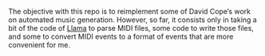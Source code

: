 The objective with this repo is to reimplement some of David Cope’s work on
automated music generation. However, so far, it consists only in taking a bit of
the code of [Llama](https://github.com/gridbugs/llama) to parse MIDI
files, some code to write those files, and some to convert MIDI events to a
format of events that are more convenient for me.
